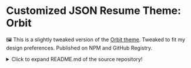 # Customized JSON Resume Theme: Orbit
🖼️ This is a slightly tweaked version of the [Orbit theme](hhttps://github.com/XuluWarrior/jsonresume-theme-orbit). Tweaked to fit my design preferences. Published on NPM and GitHub Registry.

<details>
  <summary>Click to expand README.md of the source repository!</summary>

# JSON Resume Orbit Theme 
[![This project is using Percy.io for visual regression testing.](https://percy.io/static/images/percy-badge.svg)](https://percy.io/XuluWarrior/jsonresume-theme-orbit)

This is a theme for [JSON Resume](http://jsonresume.org/) based on [Orbit design](https://github.com/xriley/Orbit-Theme) by [xriley](https://github.com/xriley).
This version includes more sections than in the original design and also changes a couple of section titles.
For a template that implements the original design see [jsonresume-theme-orbit-original](https://github.com/XuluWarrior/jsonresume-theme-orbit-original).

[![Example resume](https://xuluwarrior.github.io/jsonresume-theme-orbit/resume.jpg)](https://xuluwarrior.github.io/jsonresume-theme-orbit/resume.html)

## Getting started

### Install the command line

Install [resume-cli](https://github.com/jsonresume/resume-cli) to render your resume.

```
sudo npm install -g resume-cli
```

### Serve theme
```
resume serve --theme orbit --resume <path_to_resume.json>
```

You should now see this message:

```
Preview: http://localhost:4000
Press ctrl-c to stop
```

The resume should open in a new tab in your default browser

## Editing template
### Get source from GitHub
```
git clone https://github.com/XuluWarrior/jsonresume-theme-orbit.git
cd jsonresume-theme-orbit
```

### Serve theme
```
resume serve
```
This will use the local version of the theme to render the resume.json
If there is a local copy of resume.json this will be used.  Otherwise, it will use the default resume.json from [jsonresume.org](https://jsonresume.org/)

### Change color scheme
This theme comes with 6 color schemes.  To change to an alternative run the build:styles script where 2 >= i <= 6
```
npm run build:styles:<i>
```

To revert to the default theme
```
npm run build:styles
```

### Change width of sidebar
If profile details are too wide for the sidebar (as with the v1.0 example resume.json from [jsonresume.org](https://jsonresume.org/)) then edit **less/default/base.less** and change @sidebar-width
e.g.
```
@sidebar-width: 300px;
```
Rebuild styles.css with the appropriate build:styles command.
e.g.
```
npm run build:styles
```

## License
Template design is available under [Creative Commons Attribution 3.0 License](http://creativecommons.org/licenses/by/3.0/) attributed to [xriley](https://github.com/xriley)

Source code for generating resume is available under [the MIT license](http://mths.be/mit).
